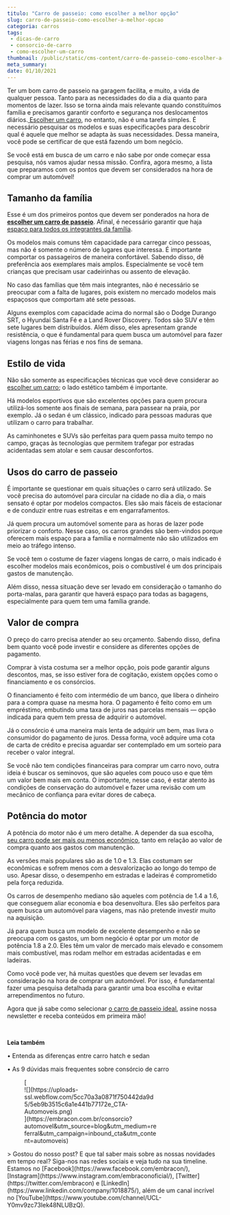 ```yaml
---
titulo: "Carro de passeio: como escolher a melhor opção"
slug: carro-de-passeio-como-escolher-a-melhor-opcao
categoria: carros
tags:
 - dicas-de-carro
 - consorcio-de-carro
 - como-escolher-um-carro
thumbnail: /public/static/cms-content/carro-de-passeio-como-escolher-a-melhor-opcao.jpg
meta_summary: 
date: 01/10/2021
---
```

Ter um bom carro de passeio na garagem facilita, e muito, a vida de qualquer pessoa. Tanto para as necessidades do dia a dia quanto para momentos de lazer. Isso se torna ainda mais relevante quando constituímos família e precisamos garantir conforto e segurança nos deslocamentos diários.[ Escolher um carro](https://www.embracon.com.br/blog/7-coisas-para-levar-em-consideracao-ao-escolher-um-carro), no entanto, não é uma tarefa simples. É necessário pesquisar os modelos e suas especificações para descobrir qual é aquele que melhor se adapta às suas necessidades. Dessa maneira, você pode se certificar de que está fazendo um bom negócio.

Se você está em busca de um carro e não sabe por onde começar essa pesquisa, nós vamos ajudar nessa missão. Confira, agora mesmo, a lista que preparamos com os pontos que devem ser considerados na hora de comprar um automóvel!

Tamanho da família
------------------

Esse é um dos primeiros pontos que devem ser ponderados na hora de [**escolher um carro de passeio**](https://www.embracon.com.br/blog/carro-ideal-para-familia). Afinal, é necessário garantir que haja [espaço para todos os integrantes da família](https://www.embracon.com.br/blog/carro-ideal-para-familia).

Os modelos mais comuns têm capacidade para carregar cinco pessoas, mas não é somente o número de lugares que interessa. É importante comportar os passageiros de maneira confortável. Sabendo disso, dê preferência aos exemplares mais amplos. Especialmente se você tem crianças que precisam usar cadeirinhas ou assento de elevação.

No caso das famílias que têm mais integrantes, não é necessário se preocupar com a falta de lugares, pois existem no mercado modelos mais espaçosos que comportam até sete pessoas.

Alguns exemplos com capacidade acima do normal são o Dodge Durango SRT, o Hyundai Santa Fé e a Land Rover Discovery. Todos são SUV e têm sete lugares bem distribuídos. Além disso, eles apresentam grande resistência, o que é fundamental para quem busca um automóvel para fazer viagens longas nas férias e nos fins de semana.

Estilo de vida
--------------

Não são somente as especificações técnicas que você deve considerar ao [escolher um carro](https://www.embracon.com.br/blog/7-coisas-para-levar-em-consideracao-ao-escolher-um-carro); o lado estético também é importante.

Há modelos esportivos que são excelentes opções para quem procura utilizá-los somente aos finais de semana, para passear na praia, por exemplo. Já o sedan é um clássico, indicado para pessoas maduras que utilizam o carro para trabalhar.

As caminhonetes e SUVs são perfeitas para quem passa muito tempo no campo, graças às tecnologias que permitem trafegar por estradas acidentadas sem atolar e sem causar desconfortos.

Usos do carro de passeio
------------------------

É importante se questionar em quais situações o carro será utilizado. Se você precisa do automóvel para circular na cidade no dia a dia, o mais sensato é optar por modelos compactos. Eles são mais fáceis de estacionar e de conduzir entre ruas estreitas e em engarrafamentos.

Já quem procura um automóvel somente para as horas de lazer pode priorizar o conforto. Nesse caso, os carros grandes são bem-vindos porque oferecem mais espaço para a família e normalmente não são utilizados em meio ao tráfego intenso.

Se você tem o costume de fazer viagens longas de carro, o mais indicado é escolher modelos mais econômicos, pois o combustível é um dos principais gastos de manutenção.

Além disso, nessa situação deve ser levado em consideração o tamanho do porta-malas, para garantir que haverá espaço para todas as bagagens, especialmente para quem tem uma família grande.

Valor de compra
---------------

O preço do carro precisa atender ao seu orçamento. Sabendo disso, defina bem quanto você pode investir e considere as diferentes opções de pagamento.

Comprar à vista costuma ser a melhor opção, pois pode garantir alguns descontos, mas, se isso estiver fora de cogitação, existem opções como o financiamento e os consórcios.

O financiamento é feito com intermédio de um banco, que libera o dinheiro para a compra quase na mesma hora. O pagamento é feito como em um empréstimo, embutindo uma taxa de juros nas parcelas mensais — opção indicada para quem tem pressa de adquirir o automóvel.

Já o consórcio é uma maneira mais lenta de adquirir um bem, mas livra o consumidor do pagamento de juros. Dessa forma, você adquire uma cota de carta de crédito e precisa aguardar ser contemplado em um sorteio para receber o valor integral.

Se você não tem condições financeiras para comprar um carro novo, outra ideia é buscar os seminovos, que são aqueles com pouco uso e que têm um valor bem mais em conta. O importante, nesse caso, é estar atento às condições de conservação do automóvel e fazer uma revisão com um mecânico de confiança para evitar dores de cabeça.

Potência do motor
-----------------

A potência do motor não é um mero detalhe. A depender da sua escolha, [seu carro pode ser mais ou menos econômico](https://www.embracon.com.br/blog/afinal-quais-sao-os-carros-mais-economicos-do-mercado), tanto em relação ao valor de compra quanto aos gastos com manutenção.

As versões mais populares são as de 1.0 e 1.3. Elas costumam ser econômicas e sofrem menos com a desvalorização ao longo do tempo de uso. Apesar disso, o desempenho em estradas e ladeiras é comprometido pela força reduzida.

Os carros de desempenho mediano são aqueles com potência de 1.4 a 1.6, que conseguem aliar economia e boa desenvoltura. Eles são perfeitos para quem busca um automóvel para viagens, mas não pretende investir muito na aquisição.

Já para quem busca um modelo de excelente desempenho e não se preocupa com os gastos, um bom negócio é optar por um motor de potência 1.8 a 2.0. Eles têm um valor de mercado mais elevado e consomem mais combustível, mas rodam melhor em estradas acidentadas e em ladeiras.

Como você pode ver, há muitas questões que devem ser levadas em consideração na hora de comprar um automóvel. Por isso, é fundamental fazer uma pesquisa detalhada para garantir uma boa escolha e evitar arrependimentos no futuro.

Agora que já sabe como selecionar [o carro de passeio ideal](https://www.embracon.com.br/blog/saiba-o-que-considerar-para-escolher-o-carro-ideal), assine nossa newsletter e receba conteúdos em primeira mão!

‍

‍**Leia também**

**‍**• Entenda as diferenças entre carro hatch e sedan

• As 9 dúvidas mais frequentes sobre consórcio de carro

<figure class="w-richtext-figure-type-image w-richtext-align-center" style="max-width:310px">[<div>![](https://uploads-ssl.webflow.com/5cc70a3a0871f750442da9d5/5eb9b3515c6a1e441b77172e_CTA-Automoveis.png)</div>](https://embracon.com.br/consorcio?automovel&utm_source=blog&utm_medium=referral&utm_campaign=inbound_cta&utm_content=automoveis)</figure>> Gostou do nosso post? E que tal saber mais sobre as nossas novidades em tempo real? Siga-nos nas redes sociais e veja tudo na sua timeline. Estamos no [Facebook](https://www.facebook.com/embracon/), [Instagram](https://www.instagram.com/embraconoficial/), [Twitter](https://twitter.com/embracon) e [LinkedIn](https://www.linkedin.com/company/1018875/), além de um canal incrível no [YouTube](https://www.youtube.com/channel/UCL-Y0mv9zc73Iek48NLUBzQ).

‍
